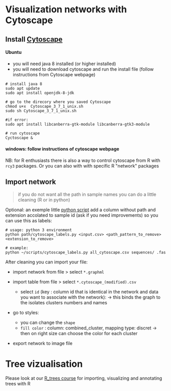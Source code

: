 
# Visualization networks with Cytoscape

## Install [Cytoscape](https://cytoscape.org/)

#### Ubuntu
- you will need java 8 installed (or higher installed)
- you will need to download cytoscape and run the install file (follow instructions from Cytoscape webpage)

```
# install java 8
sudo apt update
sudo apt install openjdk-8-jdk

# go to the direcory where you saved Cytoscape
chmod u+x  Cytoscape_3_7_1_unix.sh
sudo sh Cytoscape_3_7_1_unix.sh

#if error:
sudo apt install libcanberra-gtk-module libcanberra-gtk3-module

# run cytoscape
Cyctoscape &

```

#### windows: follow instructions of cytoscape webpage

NB: for R enthusiasts there is also a way to control cytoscape from R with `rcy3` packages.
Or you can also with with specific R "network" packages

## Import network
> if you do not want all the path in sample names you can do a little cleaning (R or in python)

Optional: an exemple little [python script](https://github.com/evezeyl/R_poppunk/blob/master/accessory_scripts_py_R/cytoscape_labels.py) add a column without path and extension accolated to sample id (ask if you need improvements) so you can use this as labels:
```
# usage: python 3 environment
python path/cytoscape_labels.py <input.csv> <path_pattern_to_remove> <extension_to_remove>

# example:
python ~/scripts/cytoscape_labels.py all_cytoscape.csv sequences/ .fas
```
After cleaning you can import your file:
- import network from file > select `*.graphml`
- import table from file > select `*.cytoscape_(modified).csv`
  - select `id` (key : column id that is identical in the network and data you want to associate with the network): -> this binds the graph to the isolates clusters numbers and names

- go to styles:
  - you can change the `shape`
  - `fill color` : column: combined_cluster, mapping type: discret -> then on right size can choose the color for each cluster

- export network to image file

# Tree vizualisation

Please look at our [R_trees course](./R_trees.md) for importing, visualizing and annotating trees with R
